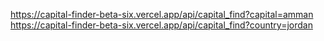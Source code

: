 https://capital-finder-beta-six.vercel.app/api/capital_find?capital=amman
https://capital-finder-beta-six.vercel.app/api/capital_find?country=jordan